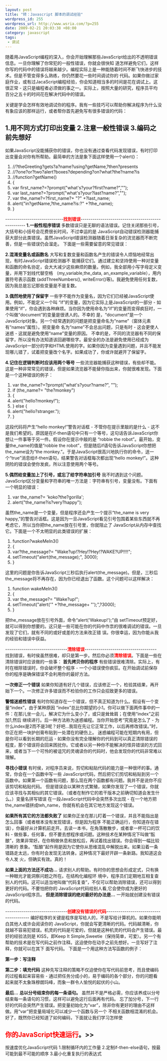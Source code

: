 ```yaml
--- 
layout: post
title: "转：Javascript 脚本的调试经验"
wordpress_id: 255
wordpress_url: http://www.wsria.com/?p=255
date: 2009-02-21 20:03:38 +08:00
category: javascript
tags: 
 - 调试
---
```

随着用JavaScript编程的深入，你会开始理解那些JavaScript给出的不透明错误信息。一旦你理解了你常犯的一般性错误，你就会很快知 道怎样避免它们，这样你写的代码中的错误将越来越少。编程实际上是一种能随着时间不断飞快进步的技术。但是不管变得多么熟练，你仍然要花一些时间调试你的 代码。如果你做过家庭作业，或有过JacaScript编程经验，你会知道相当多的时间是花在调试上。这很正常 - 这只是编程者必须做的事之一。实际上，按照大量的研究，程序员平均百分之五十的时间花在解决代码中的错误。

关键是学会怎样有效地调试你的程序。我有一些技巧可以帮助你解决程序为什么没有象应该的那样运行，或者帮你首先避免写有很多错误的代码：

1.用不同方式打印出变量
2.注意一般性错误
3.编码之前先想好
--------------------------------------------------------------------------------
如果JavaScript没能捕获你的错误，你也没有通过查看代码发现错误，有时打印出变量会对你有所帮助。最简单的方法是象下面这样使用一个alert()：

<!--more-->
<div class="highlighter">
<ol class="highlighter-c">
	<li><span> </span><span class="comment">//?theGreeting?gets?a?name?using?getName,?then?presents</span></li>
	<li class="alt"><span> </span><span class="comment">//?one?or?two?alert?boxes?depending?on?what?the?name?is</span></li>
	<li><span> </span><span class="comment">//function?getName()</span></li>
	<li class="alt"><span> {</span></li>
	<li><span> </span><span class="keyword">var</span><span> first_name?=?prompt(</span><span class="string">"what's?your?first?name?"</span><span>,</span><span class="string">""</span><span>);</span></li>
	<li class="alt"><span> </span><span class="keyword">var</span><span> last_name?=?prompt(</span><span class="string">"what's?your?last?name?"</span><span>,</span><span class="string">""</span><span>);</span></li>
	<li><span> </span><span class="keyword">var</span><span> the_name?=?first_name?+ </span><span class="string">"?"</span><span> +?last_name;</span></li>
	<li class="alt"><span> alert(</span><span class="string">"in?getName,?the_name?is:?"</span><span> +?the_name);</span></li>
	<li><span> }</span></li>
</ol>
</div>
-----------------------------<span style="color: #ff0000;"><strong>找到错误</strong></span>--------------------------------------------------
<strong>1.一般性程序错误 </strong>
多数错误只是无聊的语法错误。记住关闭那些引号，大括号和小括号会花费很长时间，不过幸运的是 JavaScript自动错误检测器能捕获大部分此类错误。虽然JavaScript错误检测器随着日渐复杂的流览器而不断完善，但是一些错误仍会溜走。 下面是一些需要留意的常见错误：

<strong>2.混淆变量名或函数名</strong>
大写和复数变量和函数名产生的错误令人烦恼地经常出现，有时JavaScript错误检测器不 能捕获它们。通过建立和坚持使用一种对变量和函数的命名协定，会大大减少这些麻烦的数量。例如，我全部用小写字母定义变量，并用下划线代替空格 （my_variable,the_data, an_example_variable），用内置符号表示函数 (addThreeNumbers(), writeError()等)。我避免使用任何复数，因为我总是忘记那些变量是不是复数。

<strong>3.偶然地使用了保留字</strong>
一些字不能作为变量名，因为它们已经被JavaScript使用。例如，不能定义一个叫 “if”的变量，因为它实际上是JavaScript的一部分 - 如果使用“if”，你会遇到各种麻烦。当你因为使用命名为“if”的变量而变得疯狂时，一个叫做“document”的变量是很诱人的。不幸的 是，“document”是一个JavaScript对象。另一个经常遇到的问题是把变量命名为“name”（窗体元素有“names”属性）。把变量命 名为“name”不会总出问题，只是有时 - 这会更使人迷惑 - 这就是避免使用“name”变量的原因。
不幸的是，不同的流览器有不同的保留字，所以没有办法知道该回避哪些字。最安全的办法是避免使用已经成为JavaScript一部分的字和HTML使用的字。如果你因为变量遇到问题，并且不能发现哪儿错了，试着把变量改个名字。如果成功了，你或许就避开了保留字。

<strong>4.记住在逻辑判断时应该用两个等号</strong>
一些流览器能捕获这种错误，有些却不能。这是一种非常常见的错误，但是如果流览器不能替你指出来，你就很难发现。下面是一个这种错误的例子：
<div class="highlighter">
<ol class="highlighter-c">
	<li><span> </span><span class="keyword">var</span><span> the_name?=?prompt(</span><span class="string">"what's?your?name?"</span><span>, </span><span class="string">""</span><span>);</span></li>
	<li class="alt"><span> </span><span class="keyword">if</span><span> (the_name?= </span><span class="string">"the?monkey"</span><span>)</span></li>
	<li><span> {</span></li>
	<li class="alt"><span> alert(</span><span class="string">"hello?monkey!"</span><span>);</span></li>
	<li><span> } </span><span class="keyword">else</span><span> {</span></li>
	<li class="alt"><span> alert(</span><span class="string">"hello?stranger."</span><span>);</span></li>
	<li><span> }</span></li>
</ol>
</div>
这段代码将产生“hello monkey!”警告对话框 - 不管你在提示里敲的是什么 - 这不是我们希望的。原因是在if-then语句中只有一个等号，这句话告诉JavaScript你想让一件事等于另一件。假设你在提示中敲的是 “robbie the robot”。最开始，变量the_name的值是“robbie the robot”，但是随后if语句告诉JavaScript你想把the_name设为“the monkey.”。于是JavaScript很高兴地执行你的命令，送一个“true”消息给if-then语句，结果警告对话框每次都出现“hello monkey!”。这种阴险的错误会使你发疯，所以注意使用两个等号。

<strong>5.偶然给变量加上了引号，或忘了给字符串加引号</strong>
我不时遇到这个问题。JavaScript区分变量和字符串的唯一方法是：字符串有引号，变量没有。下面有一个明显的错误：
<div class="highlighter">
<ol class="highlighter-c">
	<li><span> </span><span class="keyword">var</span><span> the_name?= </span><span class="string">'koko?the?gorilla'</span><span>;</span></li>
	<li class="alt"><span> alert(</span><span class="string">"the_name?is?very?happy"</span><span>);</span></li>
</ol>
</div>
虽然the_name是一个变量，但是程序还会产生一个提示“the_name is very happy,”的警告对话框。这是因为一旦JavaScript看见引号包围着某些东西就不再考虑它，所以当你把the_name放在引号里，你就阻止了 JavaScript从内存中查找它。下面是一个不太明显的此类错误的扩展：
<div class="highlighter">
<ol class="highlighter-j">
	<li><span> function?wakeMeIn3()</span></li>
	<li class="alt"><span> {</span></li>
	<li><span> var?the_message?= </span><span class="string">"Wake?up!?Hey!?Hey!?WAKE?UP!!!!"</span><span>;</span></li>
	<li class="alt"><span> setTimeout(</span><span class="string">"alert(the_message);"</span><span>, </span><span class="number">3000</span><span>);</span></li>
	<li><span> }</span></li>
</ol>
</div>
这里的问题是你告诉JavaScript三秒后执行alert(the_message)。但是，三秒后the_message将不再存在，因为你已经退出了函数。这个问题可以这样解决：
<div class="highlighter">
<ol class="highlighter-c">
	<li><span> </span><span class="keyword">function</span><span> wakeMeIn3()</span></li>
	<li class="alt"><span> {</span></li>
	<li><span> </span><span class="keyword">var</span><span> the_message?= </span><span class="string">"Wake?up!"</span><span>;</span></li>
	<li class="alt"><span> setTimeout(</span><span class="string">"alert('"</span><span> +?the_message+ </span><span class="string">"');"</span><span>,?3000);</span></li>
	<li><span> }</span></li>
</ol>
</div>
把the_message放在引号外面，命令“alert('Wakeup!');”由 setTimeout预定好，就可以得到你想要的。这只是一些可能在你的代码中作祟的很难调试的错误。一旦发现了它们，就有不同的或好或差的方法来改正错 误。你很幸运，因为你能从我的经验和错误中获益。

-------------------------------<span style="color: #ff0000;"><strong>清除错误</strong></span>------------------------------------
找到错误，有时侯虽然很难，却只是第一步。然后你必须<span style="color: #ff0000;"><strong>清除错误</strong></span>。下面是一些在清除错误时应该做的一些事：
<strong>
首先拷贝你的程序</strong>
有些错误很难清除。实际上，有时在根除错误时，你会破坏整个程序 - 一个小错误使你疯狂。在开始调试前保存你的程序是确保错误不会利用你的最好方法。

<strong>一次修正一个错误</strong>
如果你知道有好几个错误，应该修正一个，检验其结果，再开始下一个。一次修正许多错误而不检验你的工作只会招致更多的错误。

<strong>警惕迷惑性错误</strong>
有时你知道存在一个错误，但不真正知道为什么。假设有一个变量“index”，由于某种原因 “index”总比你期望的小1。你可以做下面两件事中的一件：在那儿坐一会儿，解决它为什么变小了，或只是耸耸肩；在使用“index”之前加1,然后 继续进行。后一种方法称为迷惑编程。当你开始思考“究竟是怎么了 - 为什么index是2而不是3呢？好吧...我现在先让它正常工作，以后再修改错误。”时，你正在把一块护创膏布贴到一处潜在的硬伤上。
迷惑编程可能在短期内有用，但是你可以看到长期的厄运 - 如果你没有完全理解你的代码到可以真正清除错误的程度，那个错误将会回来困扰你。它或者以另一种你不能解决的怪异错误的方式回来，或者当下一个可怜的被诅咒的灵魂读你的代码时，他会发现你的代码非常难以理解。

<strong>寻找小错误</strong>
有时侯，对程序员来说，剪切和粘贴代码的能力是一种很坏的事。通常，你会在一个函数中写一些 JavaScript代码，然后把它们剪切和粘贴到另一个函数中。如果第一个函数有问题，那么现在两个函数都有问题。我并不是说你不应该剪切和粘贴代码。 但是错误会以某种方式繁殖，如果你发现了一个错误，你就应该寻找与其相似的其它错误。（或者在制作它的若干版本之前确切知道会发生什么。）变量名拼写错误 在一段JavaScript代码中会突然多次出现 - 在一个地方把the_name错拼成teh_name，你就有机会在其它地方发现这个错误。

<strong>如果所有其它的方法都失败了</strong>
如果你正坐在那儿盯着一个错误，并且不能指出是怎么回事（或者根本没有发现错误，但是因为程序 不能正确运行，你知道存在错误），你最好从计算机前走开。去读一本书，在角落散散步，或者拿一杯可口的饮料 - 做些事，任何事，但不要去想程序或问题。这种技术在某种情况下叫做“酝酿”，效果非常好。在你稍做休息和放松后，再试着找出错误。你会得到一幅比较清晰的 景象。“酝酿”起作用是因为它使你从思维混乱中解脱出来。如果沿着一条错路走太远，你有时会发现无法转身。这种情况下最好开辟一条新路。我知道这会令人发 火，但确实有效。真的！

<strong>如果上面的方法还不成功...</strong>
请求别人的帮助。有时你的思想会形成定式，只有换一种眼光才能洞察问题之所在。在结构化编程环 境中，程序员们定期地互相复查别人的代码。这可以适当地叫做“代码复查”，不仅可以帮助消除错误，还可以得到更好的代码。不要怕把你的 JavaScript代码给别人看,它会使你成为更好的JavaScript程序员。
<strong>
但是消除错误的绝对最好的办法是...</strong>
一开始就创建没有错误的代码。

-------------------------------<span style="color: #ff0000;"><strong>创建没有错误的代码</strong></span>---------------------------------------
编好程序的关键是程序是写给人的，不是写给计算机的。如果你能明白其他人或许会阅读你的 JavaScript，你就会写更清晰的代码。代码越清晰，你就越不容易犯错误。机灵的代码是可爱的，但就是这种机灵的代码会产生错误。最好的经验法则是 KISS，即Keep It Simple,Sweetie（保持简单，可爱）。另一个有帮助的技术是在写代码之前作注释。这迫使你在动手之前先想好。一旦写好了注释，你就可以在其下 面写代码。
下面是一个用这种方法写函数的例子：

<strong>第一步：写注释</strong>

<strong>第二步：填充代码</strong>
这种先写注释的策略不仅迫使你在写代码前思考，而且使编码的过程看起来容易些 - 通过把任务分成小的，易于编码的各个部分，你的问题看起来就不太象珠穆朗玛峰，而象一群令人愉悦的起伏的小山。

<strong>最后...</strong> <strong>总以分号结束你的每一条语句。</strong>
虽然并不是严格必需，你应该养成以分号结束每一条语句的习惯，这样可以避免这行后面再有代码。 忘了加分号，下一行好的代码会突然产生错误。把变量初始化为“var”，除非你有更好的理由不这样做。用“var”把变量局域化可以减少一个函数与另一个 不相关函数相混淆的机会。
好了，既然你已经知道了如何编码，下面就让我们学习怎样使

<strong><span style="color: #ff0000;">你的JavaScript快速运行</span>。&gt;&gt;</strong>
---------------------------------------------------------
按速度优化JavaScript代码
1.限制循环内的工作量
2.定制if-then-else语句，按最可能到最不可能的顺序
3.最小化重复执行的表达式
